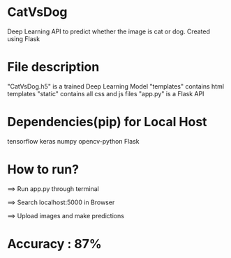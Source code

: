 # CatVsDog
Deep Learning API to predict whether the image is cat or dog. Created using Flask

# File description
"CatVsDog.h5" is a trained Deep Learning Model
"templates" contains html templates
"static" contains all css and js files
"app.py" is a Flask API

# Dependencies(pip) for Local Host
tensorflow
keras
numpy
opencv-python
Flask

# How to run?
==> Run app.py through terminal

==> Search localhost:5000 in Browser

==> Upload images and make predictions


# Accuracy : 87%




